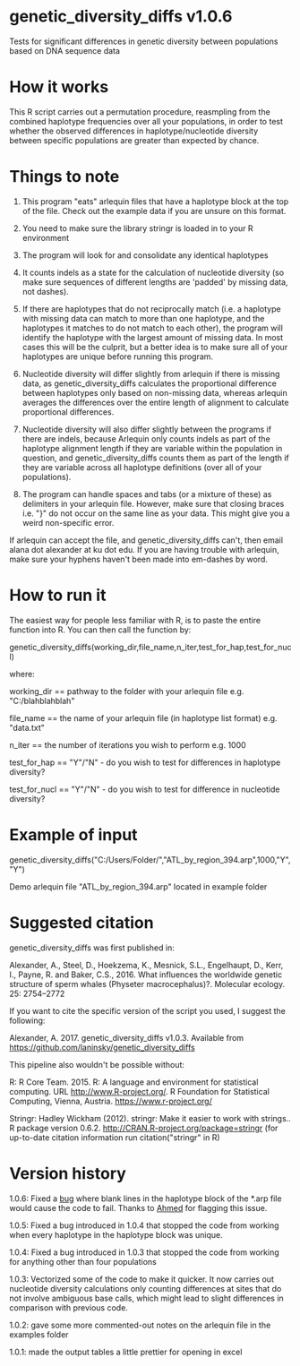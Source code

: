 # genetic_diversity_diffs v1.0.6
Tests for significant differences in genetic diversity between populations based on DNA sequence data

# How it works
This R script carries out a permutation procedure, reasmpling from the combined haplotype frequencies over all your populations, in order to test whether the observed differences in haplotype/nucleotide diversity between specific populations are greater than expected by chance.

# Things to note
1) This program "eats" arlequin files that have a haplotype block at the top of the file. Check out the example data if you are unsure on this format.

2) You need to make sure the library stringr is loaded in to your R environment

3) The program will look for and consolidate any identical haplotypes

4) It counts indels as a state for the calculation of nucleotide diversity (so make sure sequences of different lengths are 'padded' by missing data, not dashes).

5) If there are haplotypes that do not reciprocally match (i.e. a haplotype with missing data can match to more than one haplotype, and the haplotypes it matches to do not match to each other), the program will identify the haplotype with the largest amount of missing data. In most cases this will be the culprit, but a better idea is to make sure all of your haplotypes are unique before running this program.

6) Nucleotide diversity will differ slightly from arlequin if there is missing data, as genetic_diversity_diffs calculates the proportional difference between haplotypes only based on non-missing data, whereas arlequin averages the differences over the entire length of alignment to calculate proportional differences. 

7) Nucleotide diversity will also differ slightly between the programs if there are indels, because Arlequin only counts indels as part of the haplotype alignment length if they are variable within the population in question, and genetic_diversity_diffs counts them as part of the length if they are variable across all haplotype definitions (over all of your populations).

8) The program can handle spaces and tabs (or a mixture of these) as delimiters in your arlequin file. However, make sure that closing braces i.e. "}" do not occur on the same line as your data. This might give you a weird non-specific error.

If arlequin can accept the file, and genetic_diversity_diffs can't, then email alana dot alexander at ku dot edu. If you are having trouble with arlequin, make sure your hyphens haven't been made into em-dashes by word.

# How to run it
The easiest way for people less familiar with R, is to paste the entire function into R. You can then call the function by:

genetic_diversity_diffs(working_dir,file_name,n_iter,test_for_hap,test_for_nucl)

where:

working_dir == pathway to the folder with your arlequin file e.g. "C:/blahblahblah" 

file_name == the name of your arlequin file (in haplotype list format) e.g. "data.txt"

n_iter == the number of iterations you wish to perform e.g. 1000

test_for_hap == "Y"/"N" - do you wish to test for differences in haplotype diversity?

test_for_nucl == "Y"/"N" - do you wish to test for difference in nucleotide diversity?

# Example of input
genetic_diversity_diffs("C:/Users/Folder/","ATL_by_region_394.arp",1000,"Y","Y")

Demo arlequin file "ATL_by_region_394.arp" located in example folder

# Suggested citation
genetic_diversity_diffs was first published in:

Alexander, A., Steel, D., Hoekzema, K., Mesnick, S.L., Engelhaupt, D., Kerr, I., Payne, R. and Baker, C.S., 2016. What influences the worldwide genetic structure of sperm whales (Physeter macrocephalus)?. Molecular ecology. 25: 2754–2772

If you want to cite the specific version of the script you used, I suggest the following:

Alexander, A. 2017. genetic_diversity_diffs v1.0.3. Available from https://github.com/laninsky/genetic_diversity_diffs

This pipeline also wouldn't be possible without:

R: R Core Team. 2015. R: A language and environment for statistical computing. URL http://www.R-project.org/. R Foundation for Statistical Computing, Vienna, Austria. https://www.r-project.org/

Stringr:  Hadley Wickham (2012). stringr: Make it easier to work with strings..
  R package version 0.6.2. http://CRAN.R-project.org/package=stringr (for up-to-date citation information run citation("stringr" in R)

# Version history
1.0.6: Fixed a [bug](https://github.com/laninsky/genetic_diversity_diffs/issues/1) where blank lines in the haplotype block of the \*.arp file would cause the code to fail. Thanks to [Ahmed](https://github.com/Aljumiliy1) for flagging this issue.

1.0.5: Fixed a bug introduced in 1.0.4 that stopped the code from working when every haplotype in the haplotype block was unique.

1.0.4: Fixed a bug introduced in 1.0.3 that stopped the code from working for anything other than four populations

1.0.3: Vectorized some of the code to make it quicker. It now carries out nucleotide diversity calculations only counting differences at sites that do not involve ambiguous base calls, which might lead to slight differences in comparison with previous code.

1.0.2: gave some more commented-out notes on the arlequin file in the examples folder

1.0.1: made the output tables a little prettier for opening in excel

